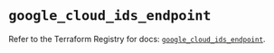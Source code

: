 # `google_cloud_ids_endpoint`

Refer to the Terraform Registry for docs: [`google_cloud_ids_endpoint`](https://registry.terraform.io/providers/hashicorp/google-beta/6.47.0/docs/resources/google_cloud_ids_endpoint).
